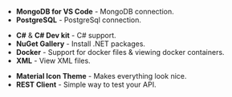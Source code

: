 * **MongoDB for VS Code** - MongoDB connection.
* **PostgreSQL** - PostgreSql connection.

- **C#** & **C# Dev kit** - C# support.
- **NuGet Gallery** - Install .NET packages.
- **Docker** - Support for docker files & viewing docker containers.
- **XML** - View XML files.

* **Material Icon Theme** - Makes everything look nice.
* **REST Client** - Simple way to test your API.

